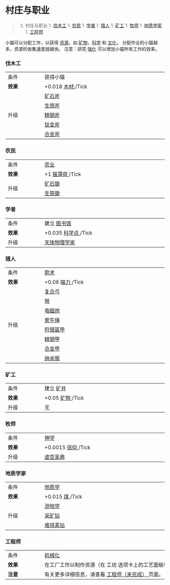 # 村庄与职业
>1. 村庄与职业
	1. [伐木工](#伐木工 "伐木工")
	1. [农民](#农民 "农民")
	1. [学者](#学者 "学者")
	1. [猎人](#猎人 "猎人")
	1. [矿工](#矿工 "矿工")
	1. [牧师](#牧师 "牧师")
	1. [地质学家](#地质学家 "地质学家")
	1. [工程师](#工程师 "工程师")

小猫可以分配工作，以获得 <a href="?file=003-资源大全/005-资源介绍">资源</a>，如 <a href="?file=003-资源大全/03-矿物">矿物</a>，<a href="?file=003-资源大全/14-科学">科学</a> 和 <a href="?file=003-资源大全/15-文化">文化</a>。
分配作业的小猫越多，资源的收集速度就越快。
注意：研究 <a href="?file=001-猫咪百科/04-工坊/01-升级#强化">强化</a> 可以增加小猫所有工作的效率。

### 伐木工
<div class="par-div" id="par-1">
	<table class="wikitable">
		<tbody>
			<tr>
				<td class="em">
					<span style="display: block; width: 100px">
								条件
					</span>
				</td>
				<td style="text-align: left; ">
					<span style="display: block; width: 600px">
								获得小猫
					</span>
				</td>
			</tr>
			<tr>
				<td>
					<strong>
								效果
					</strong>
				</td>
				<td style="text-align: left; ">
							+0.018
					<a href="?file=003-资源大全/02-木材">
								木材
					</a> /Tick
				</td>
			</tr>
			<tr>
				<td rowspan="6" class="em">
							升级
				</td>
				<td style="text-align: left; ">
					<a href="?file=001-猫咪百科/04-工坊/01-升级#矿石斧">
								矿石斧
					</a>
				</td>
			</tr>
			<tr>
				<td style="text-align: left; ">
					<a href="?file=001-猫咪百科/04-工坊/01-升级#生铁斧">
								生铁斧
					</a>
				</td>
			</tr>
			<tr>
				<td style="text-align: left; ">
					<a href="?file=001-猫咪百科/04-工坊/01-升级#精钢斧">
								精钢斧
					</a>
				</td>
			</tr>
			<tr>
				<td style="text-align: left; ">
					<a href="?file=001-猫咪百科/04-工坊/01-升级#钛金斧">
								钛金斧
					</a>
				</td>
			</tr>
			<tr>
				<td style="text-align: left; ">
					<a href="?file=001-猫咪百科/04-工坊/01-升级#合金斧">
								合金斧
					</a>
				</td>
			</tr>		
		</tbody>
	</table>
</div>

### 农民
<div class="par-div" id="par-2">
	<table class="wikitable">
		<tbody>
			<tr>
				<td class="em">
					<span style="display: block; width: 100px">
								条件
					</span>
				</td>
				<td style="text-align: left; ">
					<span style="display: block; width: 600px">
						<a href="?file=001-猫咪百科/03-科学/01-科学#农业">
									农业
						</a>
					</span>
				</td>
			</tr>
			<tr>
				<td>
					<strong>
								效果
					</strong>
				</td>
				<td style="text-align: left; ">
							+1
					<a href="?file=003-资源大全/01-猫薄荷">
								猫薄荷
					</a>
							/Tick
				</td>
			</tr>
			<tr>
				<td rowspan="2" class="em">
							升级
				</td>
				<td style="text-align: left; ">
					<a href="?file=001-猫咪百科/04-工坊/01-升级#矿石锄">
								矿石锄
					</a>
				</td>
			</tr>
			<tr>
				<td style="text-align: left; ">
					<a href="?file=001-猫咪百科/04-工坊/01-升级#生铁锄">
								生铁锄
					</a>
				</td>
			</tr>
		</tbody>
	</table>
</div>

### 学者
<div class="par-div" id="par-3">
	<table class="wikitable">
		<tbody>
			<tr>
				<td class="em">
					<span style="display: block; width: 100px">
								条件
					</span>
				</td>
				<td style="text-align: left; ">
					<span style="display: block; width: 600px">
								建立
						<a href="?file=001-猫咪百科/01-建筑物/03-科技建筑#图书馆">
									图书馆
						</a>
					</span>
				</td>
			</tr>
			<tr>
				<td>
					<strong>
								效果
					</strong>
				</td>
				<td style="text-align: left; ">
							+0.035
					<a href="#science">
								科学点
					</a> /Tick
				</td>
			</tr>
			<tr>
				<td class="em">
							升级
				</td>
				<td style="text-align: left; ">
					<a href="?file=001-猫咪百科/04-工坊/01-升级#天体物理学家">
								天体物理学家
					</a>
				</td>
			</tr>
		</tbody>
	</table>
</div>

### 猎人
<div class="par-div" id="par-4">
	<table class="wikitable">
		<tbody>
			<tr>
				<td class="em">
					<span style="display: block; width: 100px">
								条件
					</span>
				</td>
				<td style="text-align: left; ">
					<span style="display: block; width: 600px">
						<a href="?file=001-猫咪百科/03-科学/01-科学#箭术">
									箭术
						</a>
					</span>
				</td>
			</tr>
			<tr>
				<td>
					<strong>
								效果
					</strong>
				</td>
				<td style="text-align: left; ">
							+0.06
					<a href="?file=003-资源大全/13-喵力">
								喵力
					</a> /Tick
				</td>
			</tr>
			<tr>
				<td rowspan="8" class="em">
							升级
				</td>
				<td style="text-align: left; ">
					<a href="?file=001-猫咪百科/04-工坊/01-升级#复合弓">
								复合弓
					</a>
				</td>
			</tr>
			<tr>
				<td style="text-align: left; ">
					<a href="?file=001-猫咪百科/04-工坊/01-升级#弩">
								弩
					</a>
				</td>
			</tr>
			<tr>
				<td style="text-align: left; ">
					<a href="?file=001-猫咪百科/04-工坊/01-升级#电磁炮">
								电磁炮
					</a>
				</td>
			</tr>
			<tr>
				<td style="text-align: left; ">
					<a href="?file=001-猫咪百科/04-工坊/01-升级#套牛绳">
								套牛绳
					</a>
				</td>
			</tr>
			<tr>
				<td style="text-align: left; ">
					<a href="?file=001-猫咪百科/04-工坊/01-升级#狩猎盔甲">
								狩猎盔甲
					</a>
				</td>
			</tr>
			<tr>
				<td style="text-align: left; ">
					<a href="?file=001-猫咪百科/04-工坊/01-升级#精钢甲">
								精钢甲
					</a>
				</td>
			</tr>
			<tr>
				<td style="text-align: left; ">
					<a href="?file=001-猫咪百科/04-工坊/01-升级#合金甲">
								合金甲
					</a>
				</td>
			</tr>
			<tr>
				<td style="text-align: left; ">
					<a href="?file=001-猫咪百科/04-工坊/01-升级#纳米服">
								纳米服
					</a>
				</td>
			</tr>
		</tbody>
	</table>
</div>

### 矿工
<div class="par-div" id="par-5">
	<table class="wikitable">
		<tbody>
			<tr>
				<td class="em">
					<span style="display: block; width: 100px">
								条件
					</span>
				</td>
				<td style="text-align: left; ">
					<span style="display: block; width: 600px">
								建立
						<a href="?file=001-猫咪百科/01-建筑物/05-资源建筑#矿井">
									矿井
						</a>
					</span>
				</td>
			</tr>
			<tr>
				<td>
					<strong>
								效果
					</strong>
				</td>
				<td style="text-align: left; ">
							+0.05
					<a href="?file=003-资源大全/03-矿物">
								矿物
					</a> /Tick
				</td>
			</tr>
			<tr>
				<td class="em">
							升级
				</td>
				<td style="text-align: left; ">
							无
				</td>
			</tr>
		</tbody>
	</table>
</div>

### 牧师
<div class="par-div" id="par-6">
	<table class="wikitable">
		<tbody>
			<tr>
				<td class="em">
					<span style="display: block; width: 100px">
								条件
					</span>
				</td>
				<td style="text-align: left; ">
					<span style="display: block; width: 600px">
						<a href="?file=001-猫咪百科/03-科学/01-科学#神学">
									神学
						</a>
					</span>
				</td>
			</tr>
			<tr>
				<td>
					<strong>
								效果
					</strong>
				</td>
				<td style="text-align: left; ">
							 +0.0015
					<a href="?file=003-资源大全/16-信仰">
								信仰
					</a> /Tick
				</td>
			</tr>
			<tr>
				<td class="em">
							升级
				</td>
				<td style="text-align: left; ">
					<a href="?file=001-猫咪百科/03-科学/02-玄学#虚空圣典">
								虚空圣典
					</a>
				</td>
			</tr>
		</tbody>
	</table>
</div>

### 地质学家
<div class="par-div" id="par-7">
	<table class="wikitable">
		<tbody>
			<tr>
				<td class="em">
					<span style="display: block; width: 100px">
								条件
					</span>
				</td>
				<td style="text-align: left; ">
					<span style="display: block; width: 600px">
						<a href="?file=001-猫咪百科/03-科学/01-科学#地质学">
									地质学
						</a>
					</span>
				</td>
			</tr>
			<tr>
				<td>
					<strong>
								效果
					</strong>
				</td>
				<td style="text-align: left; ">
							+0.015
					<a href="?file=003-资源大全/04-煤">
								煤
					</a> /Tick
				</td>
			</tr>
			<tr>
				<td rowspan="3" class="em">
							升级
				</td>
				<td style="text-align: left; ">
					<a href="?file=001-猫咪百科/04-工坊/01-升级#测地学">
								测地学
					</a>
				</td>
			</tr>
			<tr>
				<td style="text-align: left; ">
					<a href="?file=001-猫咪百科/04-工坊/01-升级#采矿钻">
								采矿钻
					</a>
				</td>
			</tr>
			<tr>
				<td style="text-align: left; ">
					<a href="?file=001-猫咪百科/04-工坊/01-升级#难得素钻">
								难得素钻
					</a>
				</td>
			</tr>
		</tbody>
	</table>
</div>

### 工程师
<div class="par-div" id="par-8">
	<table class="wikitable">
		<tbody>
			<tr>
				<td class="em">
					<span style="display: block; width: 100px">
								条件
					</span>
				</td>
				<td style="text-align: left; ">
					<span style="display: block; width: 600px">
						<a href="?file=001-猫咪百科/03-科学/01-科学#机械化">
									机械化
						</a>
					</span>
				</td>
			</tr>
			<tr>
				<td>
					<strong>
								效果
					</strong>
				</td>
				<td style="text-align: left; ">
							在工厂工作以制作资源（在 工坊 选项卡上的工艺面板中分配任务）
				</td>
			</tr>
			<tr>
				<td class="em">
					<strong>
								注意
					</strong>
				</td>
				<td style="text-align: left; ">
							有关更多详细信息，请查看
					<a href="#engineer">
								工程师（未完成）
					</a>
							页面。
				</td>
			</tr>
		</tbody>
	</table>

